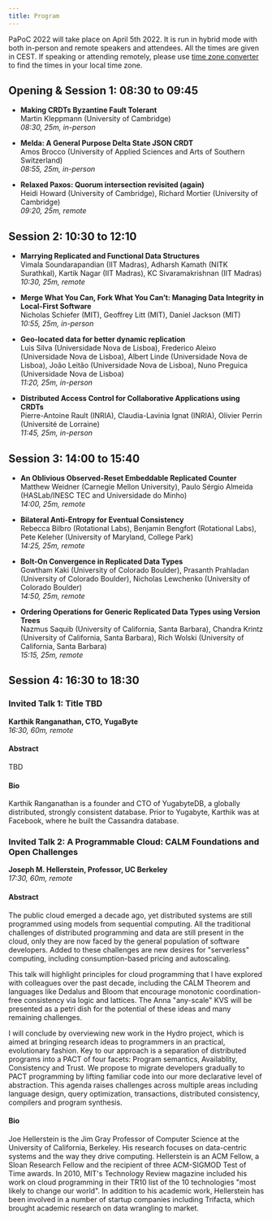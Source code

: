 ```yaml
---
title: Program
---
```


PaPoC 2022 will take place on April 5th 2022. It is run in hybrid mode with both
in-person and remote speakers and attendees. All the times are given in CEST. If
speaking or attending remotely, please use [time zone
converter](https://www.timeanddate.com/worldclock/converter.html?iso=20220405T063000&p1=1264&p2=136&p3=179&p4=224&p5=248&p6=176&p7=240)
to find the times in your local time zone.

## Opening & Session 1: 08:30 to 09:45

* **Making CRDTs Byzantine Fault Tolerant**  
Martin Kleppmann (University of Cambridge)  
_08:30, 25m, in-person_  

* **Melda: A General Purpose Delta State JSON CRDT**  
Amos Brocco (University of Applied Sciences and Arts of Southern Switzerland)  
_08:55, 25m, in-person_  

* **Relaxed Paxos: Quorum intersection revisited (again)**  
Heidi Howard (University of Cambridge), Richard Mortier (University of Cambridge)  
_09:20, 25m, remote_  

## Session 2: 10:30 to 12:10

* **Marrying Replicated and Functional Data Structures**  
Vimala Soundarapandian (IIT Madras), Adharsh Kamath (NITK Surathkal), Kartik Nagar (IIT Madras), KC Sivaramakrishnan (IIT Madras)  
_10:30, 25m, remote_  

* **Merge What You Can, Fork What You Can’t: Managing Data Integrity in Local-First Software**  
Nicholas Schiefer (MIT), Geoffrey Litt (MIT), Daniel Jackson (MIT)  
_10:55, 25m, in-person_  

* **Geo-located data for better dynamic replication**  
Luis Silva (Universidade Nova de Lisboa), Frederico Aleixo (Universidade Nova de Lisboa), Albert Linde (Universidade Nova de Lisboa), João Leitão (Universidade Nova de Lisboa), Nuno Preguica  (Universidade Nova de Lisboa)  
_11:20, 25m, in-person_  

* **Distributed Access Control for Collaborative Applications using CRDTs**  
Pierre-Antoine Rault (INRIA), Claudia-Lavinia Ignat (INRIA), Olivier Perrin (Université de Lorraine)  
_11:45, 25m, in-person_  

## Session 3: 14:00 to 15:40

* **An Oblivious Observed-Reset Embeddable Replicated Counter**  
Matthew Weidner (Carnegie Mellon University), Paulo Sérgio Almeida (HASLab/INESC TEC and Universidade do Minho)    
_14:00, 25m, remote_  

* **Bilateral Anti-Entropy for Eventual Consistency**  
Rebecca Bilbro (Rotational Labs), Benjamin Bengfort (Rotational Labs), Pete Keleher (University of Maryland, College Park)  
_14:25, 25m, remote_  

* **Bolt-On Convergence in Replicated Data Types**   
Gowtham Kaki (University of Colorado Boulder), Prasanth Prahladan (University of Colorado Boulder), Nicholas Lewchenko (University of Colorado Boulder)   
_14:50, 25m, remote_  

* **Ordering Operations for Generic Replicated Data Types using Version Trees**  
Nazmus Saquib (University of California, Santa Barbara), Chandra Krintz (University of California, Santa Barbara), Rich Wolski (University of California, Santa Barbara)  
_15:15, 25m, remote_  

## Session 4: 16:30 to 18:30

### Invited Talk 1: Title TBD  
**Karthik Ranganathan, CTO, YugaByte**  
_16:30, 60m, remote_  

#### Abstract

TBD

#### Bio

Karthik Ranganathan is a founder and CTO of YugabyteDB, a globally distributed,
strongly consistent database. Prior to Yugabyte, Karthik was at Facebook, where
he built the Cassandra database.

### Invited Talk 2: A Programmable Cloud: CALM Foundations and Open Challenges
**Joseph M. Hellerstein, Professor, UC Berkeley**  
_17:30, 60m, remote_  

#### Abstract

The public cloud emerged a decade ago, yet distributed systems are still
programmed using models from sequential computing. All the traditional
challenges of distributed programming and data are still present in the cloud,
only they are now faced by the general population of software developers. Added
to these challenges are new desires for "serverless" computing, including
consumption-based pricing and autoscaling.
 
This talk will highlight principles for cloud programming that I have explored
with colleagues over the past decade, including the CALM Theorem and languages
like Dedalus and Bloom that encourage monotonic coordination-free consistency
via logic and lattices. The Anna "any-scale" KVS will be presented as a petri
dish for the potential of these ideas and many remaining challenges. 

I will conclude by overviewing new work in the Hydro project, which is aimed at
bringing research ideas to programmers in an practical, evolutionary fashion.
Key to our approach is a separation of distributed programs into a PACT of four
facets: Program semantics, Availablity, Consistency and Trust. We propose to
migrate developers gradually to PACT programming by lifting familiar code into
our more declarative level of abstraction. This agenda raises challenges across
multiple areas including language design, query optimization, transactions,
distributed consistency, compilers and program synthesis.

#### Bio 

Joe Hellerstein is the Jim Gray Professor of Computer Science at the University
of California, Berkeley. His research focuses on data-centric systems and the
way they drive computing. Hellerstein is an ACM Fellow, a Sloan Research Fellow
and the recipient of three ACM-SIGMOD Test of Time awards. In 2010, MIT's
Technology Review magazine included his work on cloud programming in their TR10
list of the 10 technologies "most likely to change our world". In addition to
his academic work, Hellerstein has been involved in a number of startup
companies including Trifacta, which brought academic research on data wrangling
to market.
